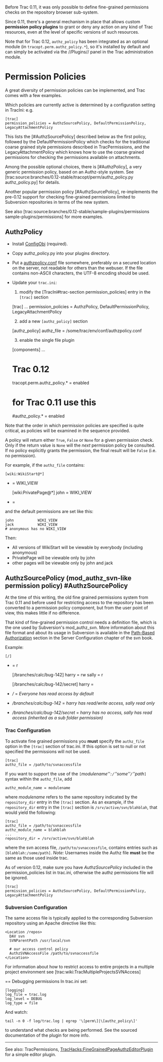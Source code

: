 Before Trac 0.11, it was only possible to define fine-grained permissions checks on the repository browser sub-system.

Since 0.11, there's a general mechanism in place that allows custom **permission policy plugins** to grant or deny any action on any kind of Trac resources, even at the level of specific versions of such resources.

Note that for Trac 0.12, `authz_policy` has been integrated as an optional module (in `tracopt.perm.authz_policy.*`), so it's installed by default and can simply be activated via the //Plugins// panel in the Trac administration module.


# Permission Policies

A great diversity of permission policies can be implemented, and Trac comes with a few examples. 

Which policies are currently active is determined by a configuration setting in TracIni:
e.g.
	
	[trac]
	permission_policies = AuthzSourcePolicy, DefaultPermissionPolicy, LegacyAttachmentPolicy
	
This lists the [#AuthzSourcePolicy] described below as the first policy, followed by the DefaultPermissionPolicy which checks for the traditional coarse grained style permissions described in TracPermissions, and the LegacyAttachmentPolicy which knows how to use the coarse grained permissions for checking the permissions available on attachments.

Among the possible optional choices, there is [#AuthzPolicy], a very generic permission policy, based on an Authz-style system. See
[trac:source:branches/0.12-stable/tracopt/perm/authz_policy.py authz_policy.py] for details. 

Another popular permission policy [#AuthzSourcePolicy], re-implements the pre-0.12 support for checking fine-grained permissions limited to Subversion repositories in terms of the new system.

See also [trac:source:branches/0.12-stable/sample-plugins/permissions sample-plugins/permissions] for more examples.


## AuthzPolicy 

 - Install [ConfigObj](http://www.voidspace.org.uk/python/configobj.html) (required).
 - Copy authz_policy.py into your plugins directory.
 - Put a [authzpolicy.conf](http://swapoff.org/files/authzpolicy.conf) file somewhere, preferably on a secured location on the server, not readable for others than the webuser. If the  file contains non-ASCII characters, the UTF-8 encoding should be used.
 - Update your `trac.ini`:
   1. modify the [TracIni#trac-section permission_policies] entry in the `[trac]` section
	
	[trac]
	...
	permission_policies = AuthzPolicy, DefaultPermissionPolicy, LegacyAttachmentPolicy
	
   2. add a new `[authz_policy]` section
	
	[authz_policy]
	authz_file = /some/trac/env/conf/authzpolicy.conf
	
   3. enable the single file plugin
	
	[components]
	...
	# Trac 0.12
	tracopt.perm.authz_policy.* = enabled
	# for Trac 0.11 use this
	#authz_policy.* = enabled 
	

Note that the order in which permission policies are specified is quite critical, 
as policies will be examined in the sequence provided.

A policy will return either `True`, `False` or `None` for a given permission check.
Only if the return value is `None` will the _next_ permission policy be consulted.
If no policy explicitly grants the permission, the final result will be `False` 
(i.e. no permission).

For example, if the `authz_file` contains:
	
	[wiki:WikiStart@*]
* = WIKI_VIEW
	
	[wiki:PrivatePage@*]
	john = WIKI_VIEW
* =
	
and the default permissions are set like this:
	
	john           WIKI_VIEW
	jack           WIKI_VIEW
	# anonymous has no WIKI_VIEW
	

Then: 
 - All versions of WikiStart will be viewable by everybody (including anonymous)
 - PrivatePage will be viewable only by john
 - other pages will be viewable only by john and jack


## AuthzSourcePolicy  (mod_authz_svn-like permission policy) #AuthzSourcePolicy

At the time of this writing, the old fine grained permissions system from Trac 0.11 and before used for restricting access to the repository has  been converted to a permission policy component, but from the user point of view, this makes little if no difference.

That kind of fine-grained permission control needs a definition file, which is the one used by Subversion's mod_authz_svn. 
More information about this file format and about its usage in Subversion is available in the  [Path-Based Authorization](http://svnbook.red-bean.com/en/1.5/svn.serverconfig.pathbasedauthz.html) section in the Server Configuration chapter of the svn book.

Example:
	
	[/]
* = r
	
	[/branches/calc/bug-142]
	harry = rw
	sally = r
	
	[/branches/calc/bug-142/secret]
	harry =
	

* */* = _Everyone has read access by default_
* */branches/calc/bug-142* = _harry has read/write access, sally read only_
* */branches/calc/bug-142/secret* = _harry has no access, sally has read access (inherited as a sub folder permission)_

### Trac Configuration

To activate fine grained permissions you __must__ specify the `authz_file` option in the `[trac]` section of trac.ini. If this option is set to null or not specified the permissions will not be used.

	
	[trac]
	authz_file = /path/to/svnaccessfile
	

If you want to support the use of the `[`_modulename''`:/`''some''`/`''path_`]` syntax within the `authz_file`, add 

	
	authz_module_name = modulename
	

where _modulename_ refers to the same repository indicated by the `repository_dir` entry in the `[trac]` section. As an example, if the `repository_dir` entry in the `[trac]` section is `/srv/active/svn/blahblah`, that would yield the following:

	 
	[trac]
	authz_file = /path/to/svnaccessfile
	authz_module_name = blahblah
	...
	repository_dir = /srv/active/svn/blahblah 
	

where the svn access file, `/path/to/svnaccessfile`, contains entries such as `[blahblah:/some/path]`.
*Note:* Usernames inside the Authz file __must__ be the same as those used inside trac. 

As of version 0.12, make sure you have _AuthzSourcePolicy_ included in the permission_policies list in trac.ini, otherwise the authz permissions file will be ignored.

	 
	[trac]
	permission_policies = AuthzSourcePolicy, DefaultPermissionPolicy, LegacyAttachmentPolicy
	

### Subversion Configuration

The same access file is typically applied to the corresponding Subversion repository using an Apache directive like this:
	
	<Location /repos>
	  DAV svn
	  SVNParentPath /usr/local/svn
	
	  # our access control policy
	  AuthzSVNAccessFile /path/to/svnaccessfile
	</Location>
	

For information about how to restrict access to entire projects in a multiple project environment see [trac:wiki:TracMultipleProjectsSVNAccess]

== Debugging permissions
In trac.ini set:
	
	[logging]
	log_file = trac.log
	log_level = DEBUG
	log_type = file
	

And watch:
	
	tail -n 0 -f log/trac.log | egrep '\[perm\]|\[authz_policy\]'
	

to understand what checks are being performed. See the sourced documentation of the plugin for more info.


----
See also: TracPermissions,
[TracHacks:FineGrainedPageAuthzEditorPlugin](http://trac-hacks.org/wiki/FineGrainedPageAuthzEditorPlugin) for a simple editor plugin.